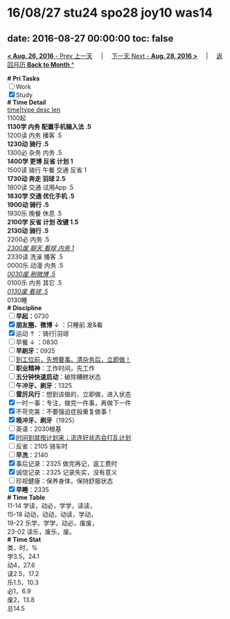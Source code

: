 # 16/08/27 stu24 spo28 joy10 was14

date: 2016-08-27 00:00:00
toc: false
---
[**< Aug. 26, 2016** - Prev 上一天](/lifelogs/2016/08/d26.html) &nbsp; &nbsp; | &nbsp; &nbsp; [下一天 Next - **Aug. 28, 2016 >**](/lifelogs/2016/08/d28.html) &nbsp; &nbsp; |  &nbsp; &nbsp; [返回月历 **Back to Month ^**](/lifelogs/2016/08/index.html)
<br/><div><b># Pri Tasks</b></div><div><input type="checkbox"/>Work</div><div><input checked="true" type="checkbox"/>Study</div><div><b># Time Detail</b></div><div><u>time|type desc len</u></div><div>1100起</div><div><b>1130学 内务 配置手机输入法 .5</b></div><div>1200读 内务 播客 .5</div><div><b>1230动 骑行 .5</b></div><div>1300必 杂务 内务 .5</div><div><b>1400学 更博 反省 计划 1</b></div><div>1500读 骑行 午餐 交通 反省 1</div><div><b>1730动 奔走 羽球 2.5</b></div><div>1800读 交通 试用App .5</div><div><b>1830学 交通 优化手机 .5</b></div><div><b>1900动 骑行 .5</b></div><div>1930乐 晚餐 休息 .5</div><div><b>2100学 反省 计划 改键 1.5</b></div><div><b>2130动 骑行 .5</b></div><div>2200必 内务 .5</div><div><u><i>2300废 聊天 看球 内务 1</i></u></div><div>2330读 洗澡 播客 .5</div><div>0000乐 动漫 内务 .5</div><div><u><i>0030废 刷微博 .5</i></u></div><div>0100乐 内务 其它 .5</div><div><u><i>0130废 看球 .5</i></u></div><div>0130睡</div><div><b># Discipline</b></div><div><b><input type="checkbox"/></b><b>早起：</b>0730</div><div><b><input checked="true" type="checkbox"/></b><b>朋友圈、微博</b> ↓ ：只睡前 发&amp;看</div><div><input checked="true" type="checkbox"/>运动 ↑ ：骑行|羽球</div><div><input type="checkbox"/>早餐 ↓ ：0830</div><div><b><input type="checkbox"/></b><b>早刷牙：</b>0925</div><div><input type="checkbox"/><u>到工位前，先想要事。清杂务后，立即做！</u></div><div><input type="checkbox"/><b>职业精神</b>：工作时间，先工作</div><div><input type="checkbox"/><b>五分钟快速启动</b>：破除糟糕状态</div><div><input type="checkbox"/><b>午冲牙、刷牙</b>：1325</div><div><input type="checkbox"/><b>雷厉风行</b>：想到该做的，立即做，进入状态</div><div><input checked="true" type="checkbox"/>一时一事：专注，做完一件事，再做下一件</div><div><input checked="true" type="checkbox"/>不苛完美：不要强迫症般重复做事！</div><div><b><input checked="true" type="checkbox"/></b><b>晚冲牙、刷牙</b>（1925）</div><div><input type="checkbox"/>英语：2030根基</div><div><u><input checked="true" type="checkbox"/></u><u>时间到就按计划来；流连好状态会打乱计划</u></div><div><input type="checkbox"/>反省：2105 骑车时</div><div><input type="checkbox"/><b>早洗</b>：2140</div><div><input checked="true" type="checkbox"/>事后记录：2325 做完再记，返工费时</div><div><input checked="true" type="checkbox"/>诚信记录：2325 记录失实，没有意义</div><div><input type="checkbox"/>珍视健康：保养身体，保持舒服状态</div><div><input checked="true" type="checkbox"/><b>早睡</b>：2335</div><div><b># Time Table</b></div><div>11-14 学读，动必，学学，读读，</div><div>15-18 动动，动动，动读，学动，</div><div>19-22 乐学，学学，动必，废废，</div><div>23-02 读乐，废乐，废。</div><div><b># Time Stat</b></div><div>类，时，%</div><div>学3.5，24.1</div><div>动4，27.6</div><div>读2.5，17.2</div><div>乐1.5，10.3</div><div>必1，6.9</div><div>废2，13.8</div><div>总14.5</div>
